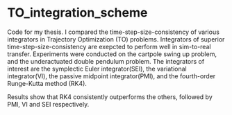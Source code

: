 ﻿# TO_integration_scheme

Code for my thesis.
I compared the time-step-size-consistency of various integrators in Trajectory Optimization (TO) problems.
Integrators of superior time-step-size-consistency are exepcted to perform well in sim-to-real transfer.
Experiments were conducted on the cartpole swing up problem, and the underactuated double pendulum problem.
The integrators of interest are the symplectic Euler integrator(SEI), the variational integrator(VI), the passive midpoint integrator(PMI), and the fourth-order Runge-Kutta method (RK4).

Results show that RK4 consistently outperforms the others, followed by PMI, VI and SEI respectively.
